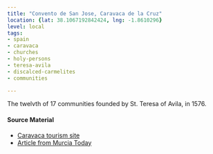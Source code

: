 ```yaml
---
title: "Convento de San Jose, Caravaca de la Cruz"
location: {lat: 38.1067192842424, lng: -1.8610296}
level: local
tags:
- spain
- caravaca
- churches
- holy-persons
- teresa-avila
- discalced-carmelites
- communities

---
```



The twelvth of 17 communities founded by St. Teresa of Avila, in 1576.

#### Source Material

* [Caravaca tourism site](https://www.turismocaravaca.com/blog/church-and-convent-san-jose-of-madres-carmelitas/)
* [Article from Murcia Today](https://murciatoday.com/the-convent_church-of-san-jose-in-caravaca-de-la-cruz_34175-a.html)





